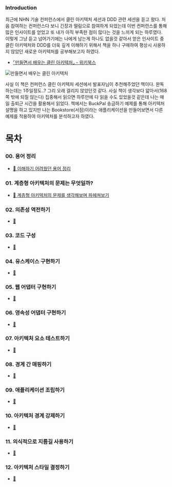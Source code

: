 ### Introduction

최근에 NHN 기술 컨퍼런스에서 클린 아키텍처 세션과 DDD 관련 세션을 듣고 왔다. 처음 참여하는 컨퍼런스다 보니 긴장과 떨림으로 참여하게 되었는데 이번 컨퍼런스를 통해 많은 인사이트를 얻었고 또 내가 아직 부족한 점이 많다는 것을 느끼게 되는 하루였다. 이렇게 그냥 듣고 넘어가기에는 나에게 남는게 하나도 없을것 같아서 얻은 인사이트 중 클린 아키텍처와 DDD를 더욱 깊게 이해하기 위해서 책을 하나 구매하여 평상시 사용하지 않았던 새로운 아키텍처를 공부해보고자 하였다.

- [⌜만들면서 배우는 클린 아키텍처⌟ - 위키북스](https://wikibook.co.kr/clean-architecture/)

![만들면서 배우는 클린 아키텍처](https://wikibook.co.kr/images/cover/l/9791158392758.jpg)

사실 이 책은 컨퍼런스 클린 아키텍처 세션에서 발표자님이 추천해주었던 책이다. 완독하는데는 1주일정도..? 그리 오래 걸리지 않았던것 같다. 사실 책이 생각보다 얇아서(168쪽 밖에 되질 않는다) 집중해서 읽으면 하루만에 다 읽을 수도 있었을것 같은데 나는 매일 출퇴근 시간을 활용해서 읽었다. 책에서는 BuckPal 송금하기 예제를 통해 아키텍처 설명을 하고 있지만 나는 Bookstore(서점)이라는 애플리케이션을 만들어보면서 다른 예제를 적용하여 아키텍처를 분석하고자 하였다.

# 목차

### 00. 용어 정리

- [📖 이해하기 어려웠던 용어 정리](./docs/00_dictionary.md)

### 01. 계층형 아키텍처의 문제는 무엇일까?

- [📖 계층형 아키텍처의 문제를 생각해보며 파헤쳐보기](./docs/01_problems_of_monolithic.md)

### 02. 의존성 역전하기

- [📖]()

### 03. 코드 구성

- [📖]()

### 04. 유스케이스 구현하기

- [📖]()

### 05. 웹 어댑터 구현하기

- [📖]()

### 06. 영속성 어댑터 구현하기

- [📖]()

### 07. 아키텍처 요소 테스트하기

- [📖]()

### 08. 경계 간 매핑하기

- [📖]()

### 09. 애플리케이션 조립하기

- [📖]()

### 10. 아키텍처 경계 강제하기

- [📖]()

### 11. 의식적으로 지름길 사용하기

- [📖]()

### 12. 아키텍처 스타일 결정하기

- [📖]()

